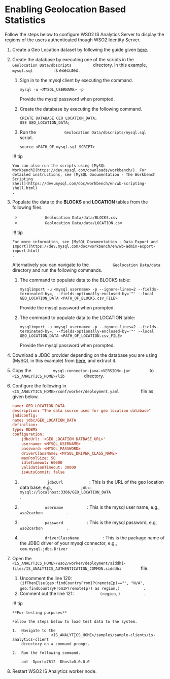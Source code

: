 # Enabling Geolocation Based Statistics

Follow the steps below to configure WSO2 IS Analytics Server to display
the regions of the users authenticated though WSO2 Identity Server.

1.  Create a Geo Location dataset by following the guide given [here](../../learn/creating-geo-location-data-set/).
    .
2.  Create the database by executing one of the scripts in the
    `           Geolocation Data/dbscripts          ` directory. In this
    example, `           mysql.sql          ` is executed.

    1.  Sign in to the mysql client by executing the command.

        ``` mysql
        mysql -u <MYSQL_USERNAME> -p
        ```

        Provide the mysql password when
        prompted.

    2.  Create the database by executing the following command.

        ``` mysql
        CREATE DATABASE GEO_LOCATION_DATA;
        USE GEO_LOCATION_DATA;
        ```

    3.  Run the
        `             Geolocation Data/dbscripts/mysql.sql            `
        script.

        ``` mysql
        source <PATH_OF_mysql.sql_SCRIPT>
        ```

    !!! tip
    
        You can also run the scripts using [MySQL
        Workbench](https://dev.mysql.com/downloads/workbench/). For
        detailed instructions, see [MySQL Documentation - The Workbench
        Scripting
        Shell](https://dev.mysql.com/doc/workbench/en/wb-scripting-shell.html)
        .
    

3.  Populate the data to the **BLOCKS** and **LOCATION** tables from the
    following files.

    -   `            Geolocation Data/data/BLOCKS.csv           `
    -   `            Geolocation Data/data/LOCATION.csv           `
        `                       `

    !!! tip
    
        For more information, see [MySQL Documentation - Data Export and
        Import](https://dev.mysql.com/doc/workbench/en/wb-admin-export-import.html)
        .
    

    Alternatively you can navigate to the
    `           Geolocation Data/data          ` directory and run the
    following commands.

    1.  The command to populate data to the BLOCKS table:

        ``` mysql
        mysqlimport -u <mysql username> -p --ignore-lines=2 --fields-terminated-by=, --fields-optionally-enclosed-by='"' --local GEO_LOCATION_DATA <PATH_OF_BLOCKS.csv_FILE>
        ```

        Provide the mysql password when prompted.

    2.  The command to populate data to the LOCATION table:

        ``` mysql
        mysqlimport -u <mysql username> -p --ignore-lines=2 --fields-terminated-by=, --fields-optionally-enclosed-by='"' --local GEO_LOCATION_DATA <PATH_OF_LOCATION.csv_FILE>
        ```

        Provide the mysql password when
        prompted.

4.  Download a JDBC provider depending on the database you are using
    (MySQL in this example) from
    [here](https://www.mysql.com/products/connector/), and extract it.
5.  Copy the `          mysql-connector-java-<VERSION>.jar         ` to
    `          <IS_ANALYTICS_HOME>/lib         ` directory.
6.  Configure the following in
    `           <IS_ANALYTICS_HOME>/conf/worker/deployment.yaml          `
    file as given below.

    ```toml
    name: GEO_LOCATION_DATA
    description: "The data source used for geo location database"
    jndiConfig:
    name: jdbc/GEO_LOCATION_DATA
    definition:
    type: RDBMS
    configuration:
        jdbcUrl: '<GEO_LOCATION_DATBASE_URL>'
        username: <MYSQL_USERNAME>
        password: <MYSQL_PASSWORD>
        driverClassName: <MYSQL_DRIVER_CLASS_NAME>
        maxPoolSize: 50
        idleTimeout: 60000
        validationTimeout: 30000
        isAutoCommit: false
    ```

    1.  `             jdbcUrl            ` : This is the URL of the geo
        location data base, e.g.,
        `             jdbc:                           mysql://localhost:3306/GEO_LOCATION_DATA                         `
        .

    2.  `            username           ` : This is the mysql user name,
        e.g., `            wso2carbon           ` .
    3.  `            password           ` : This is the mysql password,
        e.g, `            wso2carbon           ` .
    4.  `            driverClassName           ` : This is the package
        name of the JDBC driver of your mysql connector, e.g.,
        `            com.mysql.jdbc.Driver           ` .

7.  Open the
    `          <IS_ANALYTICS_HOME>/wso2/worker/deployment/siddhi-files/IS_ANALYTICS_AUTHENTICATION_COMMON.sidddhi         `
    file.

    1.  Uncomment the line 120:
        `            (ifThenElse(geo:findCountryFromIP(remoteIp)=="", "N/A", geo:findCountryFromIP(remoteIp)) as region,)           `
        .
    2.  Comment out the line 121: `            (region,)           ` .

    !!! tip
    
        **For testing purposes**
    
        Follow the steps below to load test data to the system.
    
        1.  Navigate to the
            `            <IS_ANALYTICS_HOME>/samples/sample-clients/is-analytics-client           `
            directory on a command prompt.

        2.  Run the following command.
        
            ant -Dport=7612 -Dhost=0.0.0.0
            


8.  Restart WSO2 IS Analytics worker node.

